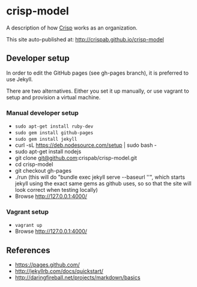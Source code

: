 # crisp-model

A description of how [Crisp](http://www.crisp.se) works as an organization.

This site auto-published at: http://crispab.github.io/crisp-model

## Developer setup

In order to edit the GitHub pages (see gh-pages branch), it is preferred to use Jekyll.

There are two alternatives. Either you set it up manually, or use vagrant to setup and provision a virtual machine.

### Manual developer setup

* `sudo apt-get install ruby-dev`
* `sudo gem install github-pages`
* `sudo gem install jekyll`
* curl -sL https://deb.nodesource.com/setup | sudo bash -
* sudo apt-get install nodejs
* git clone git@github.com:crispab/crisp-model.git
* cd crisp-model
* git checkout gh-pages
* ./run
   (this will do "bundle exec jekyll serve --baseurl ''", which starts jekyll using the exact same gems as github uses, so so that the site will look correct when testing locally)
* Browse http://127.0.0.1:4000/

### Vagrant setup
* `vagrant up`
* Browse http://127.0.0.1:4000/

## References
* https://pages.github.com/
* http://jekyllrb.com/docs/quickstart/
* http://daringfireball.net/projects/markdown/basics

